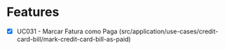 # Features

- [x] UC031 - Marcar Fatura como Paga (src/application/use-cases/credit-card-bill/mark-credit-card-bill-as-paid)
